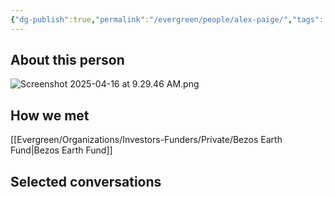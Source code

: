 ```yaml
---
{"dg-publish":true,"permalink":"/evergreen/people/alex-paige/","tags":["people"]}
---
```


## About this person
![Screenshot 2025-04-16 at 9.29.46 AM.png](/img/user/Attachments/Screenshot%202025-04-16%20at%209.29.46%20AM.png)

## How we met
[[Evergreen/Organizations/Investors-Funders/Private/Bezos Earth Fund\|Bezos Earth Fund]]

## Selected conversations

